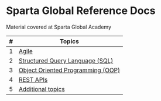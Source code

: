 # Sparta Global Reference Docs
Material covered at Sparta Global Academy



|  #   | Topics                                                       |
| :--: | ------------------------------------------------------------ |
|  1   | [Agile](topics\Agile.md)                                     |
|  2   | [Structured Query Language (SQL)](spartaGlobalDocs/topics/SQL) |
|  3   | [Object Oriented Programming (OOP)](spartaGlobalDocs/topics/OOP) |
|  4   | [REST APIs](spartaGlobalDocs/topics/REST-APIs)               |
|  5   | [Additional topics](spartaGlobalDocs/topics/Additional-Topics) |

